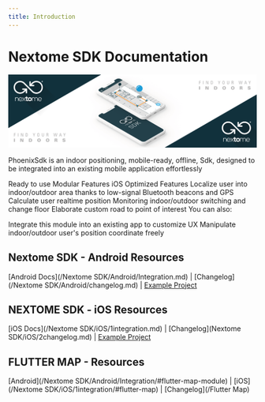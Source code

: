 ```yaml
---
title: Introduction
---
```

# Nextome SDK Documentation

![Nextome Android SDK Cover](assets/cover.png)

PhoenixSdk is an indoor positioning, mobile-ready, offline, Sdk, designed to be integrated into an existing mobile application effortlessly

Ready to use
Modular Features
iOS Optimized
Features
Localize user into indoor/outdoor area thanks to low-signal Bluetooth beacons and GPS
Calculate user realtime position
Monitoring indoor/outdoor switching and change floor
Elaborate custom road to point of interest
You can also:

Integrate this module into an existing app to customize UX
Manipulate indoor/outdoor user's position coordinate freely

## Nextome SDK - Android Resources
[Android Docs](/Nextome SDK/Android/Integration.md) | [Changelog](/Nextome SDK/Android/changelog.md) | [Example Project](https://github.com/Nextome/nextome-phoenix-android-whitelabel)

## NEXTOME SDK - iOS Resources
[iOS Docs](/Nextome SDK/iOS/1integration.md) | [Changelog](Nextome SDK/iOS/2changelog.md) | [Example Project](https://github.com/Nextome/nextome-phoenix-iOS-whitelabel)

## FLUTTER MAP - Resources
[Android](/Nextome SDK/Android/Integration/#flutter-map-module) | [iOS](/Nextome SDK/iOS/1integration/#flutter-map) | [Changelog](/Flutter Map)